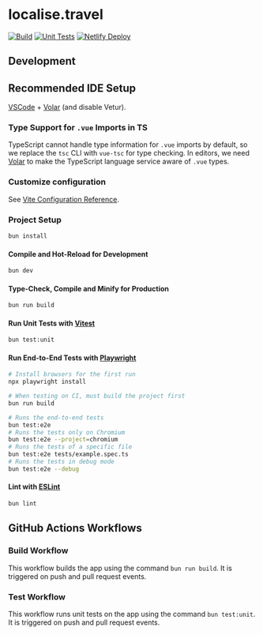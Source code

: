 # localise.travel

[![Build](https://github.com/championswimmer/localise.travel/actions/workflows/build.yml/badge.svg)](https://github.com/championswimmer/localise.travel/actions/workflows/build.yml)
[![Unit Tests](https://github.com/championswimmer/localise.travel/actions/workflows/test.yml/badge.svg)](https://github.com/championswimmer/localise.travel/actions/workflows/test.yml)
[![Netlify Deploy](https://api.netlify.com/api/v1/badges/1f13b1bd-2246-4cb0-be43-8e58c3497789/deploy-status)](https://app.netlify.com/sites/localise-travel/deploys)

## Development

## Recommended IDE Setup

[VSCode](https://code.visualstudio.com/) + [Volar](https://marketplace.visualstudio.com/items?itemName=Vue.volar) (and disable Vetur).

### Type Support for `.vue` Imports in TS

TypeScript cannot handle type information for `.vue` imports by default, so we replace the `tsc` CLI with `vue-tsc` for type checking. In editors, we need [Volar](https://marketplace.visualstudio.com/items?itemName=Vue.volar) to make the TypeScript language service aware of `.vue` types.

### Customize configuration

See [Vite Configuration Reference](https://vite.dev/config/).

### Project Setup

```sh
bun install
```

#### Compile and Hot-Reload for Development

```sh
bun dev
```

#### Type-Check, Compile and Minify for Production

```sh
bun run build
```

#### Run Unit Tests with [Vitest](https://vitest.dev/)

```sh
bun test:unit
```

#### Run End-to-End Tests with [Playwright](https://playwright.dev)

```sh
# Install browsers for the first run
npx playwright install

# When testing on CI, must build the project first
bun run build

# Runs the end-to-end tests
bun test:e2e
# Runs the tests only on Chromium
bun test:e2e --project=chromium
# Runs the tests of a specific file
bun test:e2e tests/example.spec.ts
# Runs the tests in debug mode
bun test:e2e --debug
```

#### Lint with [ESLint](https://eslint.org/)

```sh
bun lint
```

## GitHub Actions Workflows

### Build Workflow

This workflow builds the app using the command `bun run build`. It is triggered on push and pull request events.

### Test Workflow

This workflow runs unit tests on the app using the command `bun test:unit`. It is triggered on push and pull request events.
